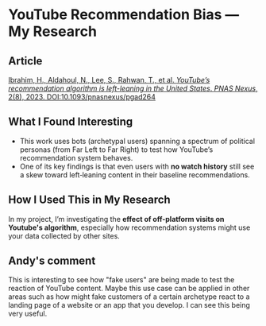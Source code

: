 # YouTube Recommendation Bias — My Research

## Article  
[Ibrahim, H., Aldahoul, N., Lee, S., Rahwan, T., et al. _YouTube’s recommendation algorithm is left-leaning in the United States_. _PNAS Nexus_, 2(8), 2023. DOI:10.1093/pnasnexus/pgad264](https://academic.oup.com/pnasnexus/article/2/8/pgad264/7242446) 

## What I Found Interesting  
- This work uses bots (archetypal users) spanning a spectrum of political personas (from Far Left to Far Right) to test how YouTube’s recommendation system behaves.  
- One of its key findings is that even users with **no watch history** still see a skew toward left‐leaning content in their baseline recommendations. 

## How I Used This in My Research  
In my project, I’m investigating the **effect of off-platform visits on Youtube's algorithm**, especially how recommendation systems might use your data collected by other sites. 

## Andy's comment
This is interesting to see how "fake users" are being made to test the reaction of YouTube content. Maybe this use case can be applied in other areas such as how might fake customers of a certain archetype react to a landing page of a website or an app that you develop. I can see this being very useful.
